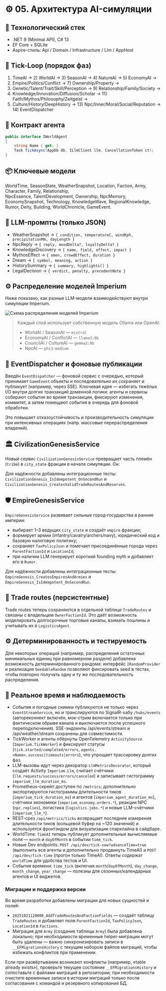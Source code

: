 # ⚙️ 05. Архитектура AI-симуляции

## 🧱 Технологический стек
- .NET 9 (Minimal API), C# 13  
- EF Core + SQLite  
- Aspire-стиль: Api / Domain / Infrastructure / Llm / AppHost

## 🔁 Tick-Loop (порядок фаз)
1) TimeAI → 2) WorldAI → 3) SeasonAI → 4) NatureAI → 5) EconomyAI →  
6) Empire/Politics/Conflict → 7) Ownership/Property →  
8) Genetic/Talent/Trait/Skill/Perception → 9) Relationship/Family/Society →  
10) Knowledge/Innovation/Diffusion/Scholar → 11) Faith/Mythos/Philosophy/Zeitgeist →  
12) Culture/History/DeepHistory → 13) Npc/Inner/Moral/Social/Reputation → 14) EventDispatcher

## 🧩 Контракт агента
```csharp
public interface IWorldAgent
{
    string Name { get; }
    Task TickAsync(AppDb db, ILlmClient llm, CancellationToken ct);
}
```

## 📦 Ключевые модели
WorldTime, SeasonState, WeatherSnapshot, Location, Faction, Army, Character, Family, Relationship,  
NpcEssence, TalentDevelopment, Ownership, NpcMemory, EconomySnapshot, Technology, KnowledgeWave, RegionalKnowledge,  
Rumor, Deity, Building, WorldChronicle, GameEvent.

## 🤖 LLM-промпты (только JSON)
- WeatherSnapshot → `{ condition, temperatureC, windKph, precipitationMm, dayLength }`  
- NpcReply → `{ reply, moodDelta?, loyaltyDelta? }`  
- KnowledgeDiscovery → `{ name, field, effect, impact }`  
- MythosEffect → `{ omen, crowdEffect, duration }`  
- Dream → `{ symbol, meaning, action }`  
- HistorySummary → `{ summary, highlights[] }`  
- LegalDecision → `{ verdict, penalty, precedentNote }`


## ⚙️ Распределение моделей Imperium

Ниже показано, как разные LLM-модели взаимодействуют внутри симуляции Imperium.

![Схема распределения моделей Imperium](./A_flowchart_diagram_in_SVG_format_illustrates_the_.png)

> Каждый слой использует собственную модель Ollama или OpenAI:
> - WorldAI / SeasonAI — `mistral`
> - EconomyAI / ConflictAI — `llama3:8b`
> - CouncilAI / CultureAI — `gemma2:9b`
> - NpcAI — `phi3:medium`

## 🔔 EventDispatcher и фоновые публикации

Введён `EventDispatcher` — фоновой сервис с очередью, который принимает `GameEvent` объекты и последовательно их сохраняет и публикует (например, через SSE). Ключевая идея — избегать тяжёлых I/O внутри долгих транзакций доменной логики: агенты и сервисы собирают события во время транзакции, фиксируют изменения, коммитят, а затем помещают события в очередь для фоновой обработки.

Это повышает отказоустойчивость и производительность симуляции при интенсивных операциях (напр. массовые перераспределения владений).

## 🏛 CivilizationGenesisService

Новый сервис `CivilizationGenesisService` превращает часть племён (`tribe`) в `city_state` фракции в начале симуляции. Он:

Для надёжности добавлены интеграционные тесты: `CivilizationGenesis_IsIdempotent_OnSecondRun` и `CivilizationGenesis_CreatesValidTradeRoutesAndReserves`.


## 🛡 EmpireGenesisService

`EmpireGenesisService` развивает сильные город‑государства в ранние империи:
- выбирает 1–3 ведущих `city_state` и создаёт `empire` фракции;
- формирует армии (infantry/cavalry/archers/navy), юридический код и базовую налоговую политику;
- сохраняет `TaxPolicyJson` и помечает присоединённые города через `ParentFactionId` и `LocationId`;
- при наличии LLM генерирует короткий founding myth и добавляет его в `Rumor`.

Для надёжности добавлены интеграционные тесты: `EmpireGenesis_CreatesEmpiresAndArmies` и `EmpireGenesis_IsIdempotent_OnSecondRun`.

## 🚚 Trade routes (персистентные)

Trade routes теперь сохраняются в отдельной таблице `TradeRoutes` и связаны с владельцем `OwnerFactionId`. Это даёт возможность моделировать долгосрочные торговые каналы, взимать пошлины и учитывать их в `LogisticsAgent`.
## ⚙️ Детерминированность и тестируемость

Для некоторых операций (например, распределения остаточных минимальных единиц при равномерном разделе) добавлена возможность детерминированного рандома: интерфейс `IRandomProvider` и реализация `SeedableRandom` позволяют фиксировать seed в тестах, чтобы повторно получать одну и ту же последовательность распределения.

## 📡 Реальное время и наблюдаемость

- События и погодные снимки публикуются не только через `EventStreamService`, но и транслируются по SignalR-хабу `/hubs/events` (автореконнект включён, мок-стрим включается только при фактическом обрыве канала и выключается после успешного переподключения). SSE-эндоинты /api/events/stream и /api/weather/stream сохранены для совместимости.
- TickWorker и агенты обёрнуты OpenTelemetry `ActivitySource` (`Imperium.TickWorker`) и фиксируют статусы (`tick.started/completed/errors`, `agents.<Name>.success|timeouts|errors`), что упрощает трассировку долгих фаз.
- LLM-вызовы идут через декоратор `LlmMetricsDecorator`, который создаёт Activity `Imperium.Llm`, считает счётчики (`llm.requests/success/errors/canceled`) и записывает гистограмму `imperium_llm_duration_ms`.
- Prometheus-скрейп доступен по `/metrics`; дополнительно экспортируются гистограммы длительности тиков (`imperium_tick_duration_ms`) и агентов (`imperium_agent_duration_ms`), счётчики экономики (`imperium_economy.orders.*`), реакции NPC (`npc.replies`), логистика (`logistics.jobs.*`) и новые LLM-счётчики (`imperium_llm_*`).
- REST-срез `/api/metrics/ticks` возвращает последние измерения длительности тиков (кольцевой буфер на ~120 значений) и используется фронтэндом для визуализации спарклайна в сайдбаре.
- WorldTime: `TimeAI` теперь публикует дополнительные вычисляемые поля — `month` и `dayOfMonth` в событии `time_tick`.
- Новые Dev endpoints: `POST /api/dev/tick-now?advanceTime=true` (выполнить все агенты и дополнительно продвинуть TimeAI) и `POST /api/dev/tick-time` (прогон только TimeAI). Ответы содержат `worldTime` для удобства тестов и UI.
- События времени: `time_tick` (включая `month`/`dayOfMonth`), `day_change`, `month_change`, `year_change` — полезны для сезонных/календарных агентов и UI виджетов.

### Миграции и поддержка версии
Во время разработки добавлены миграции для новых сущностей и полей:
- `20251021120000_AddTradeRoutesAndFactionFields` — создаёт таблицу `TradeRoutes` и добавляет поля `ParentFactionId`, `TaxPolicyJson`, `LocationId` в `Factions`.
- Миграция для `Army` (создание таблицы `Army`) была добавлена локально; при необходимости временные helper-миграции могут быть удалены — важно синхронизировать записи в `__EFMigrationsHistory` с текущим набором файлов миграций, чтобы избежать конфликтов при применении.

Если при развёртывании возникают конфликты (например, «table already exists»), проверьте текущее состояние `__EFMigrationsHistory` и сопоставьте с файлами миграций в репозитории; при необходимости очистите временные записи в истории миграций только после согласования с командой и резервного копирования БД.

